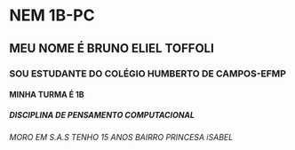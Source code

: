 # NEM 1B-PC
## MEU NOME É BRUNO ELIEL TOFFOLI
### SOU ESTUDANTE DO COLÉGIO HUMBERTO DE CAMPOS-EFMP
#### MINHA TURMA É 1B
##### DISCIPLINA DE PENSAMENTO COMPUTACIONAL
###### MORO EM S.A.S TENHO 15 ANOS BAIRRO PRINCESA iSABEL 
